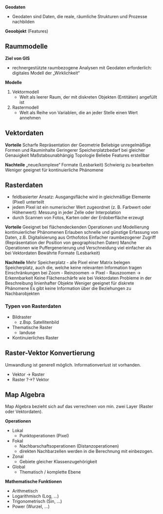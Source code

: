 **Geodaten**
- Geodaten sind Daten, die reale, räumliche Strukturen und Prozesse nachbilden

**Geoobjekt** (Features)

## Raummodelle 

**Ziel von GIS**
- rechnergestützte raumbezogene Analysen mit Geodaten erforderlich: digitales Modell der „Wirklichkeit“

**Modelle**
1. Vektormodell
    - Welt als leerer Raum, der mit diskreten Objekten (Entitäten) angefüllt ist
2. Rastermodell
    - Welt als Reihe von Variablen, die an jeder Stelle einen Wert annehmen


## Vektordaten

**Vorteile**
Scharfe Repräsentation der Geometrie
Beliebige unregelmäßige Formen und Rauminhalte
Geringerer Speicherplatzbedarf bei gleicher Genauigkeit
Maßstabsunabhängig
Topologie
Beliebe Features erstellbar

**Nachteile**
„neue/komplexe“ Formate (Lesbarkeit)
Schwierig zu bearbeiten
Weniger geeignet für kontinuierliche Phänomene

## Rasterdaten

- feldbasierter Ansatz: Ausgangsfläche wird in gleichmäßige Elemente (Pixel) unterteilt
- jedem Pixel ist ein numerischer Wert zugeordnet (z. B. Farbwert oder Höhenwert): Messung in jeder Zelle oder Interpolation
- durch Scannen von Fotos, Karten oder der Erdoberfläche erzeugt

**Vorteile**
Geeignet bei flächendeckenden Operationen und Modellierung
kontinuierlicher Phänomenen
Erlauben schnelle und günstige Erfassung von Daten, z.B. Digitalisierung
aus Orthofotos
Einfacher raumbezogener Zugriff (Repräsentation der Position von
geographischen Daten)
Manche Operationen wie Puffergenerierung und Verschneidung viel
einfacher als bei Vektordaten
Bewährte Formate (Lesbarkeit)

**Nachteile**
Mehr Speicherplatz
	- alle Pixel einer Matrix belegen Speicherplatz, auch die, welche keine relevanten Information tragen
Einschränkungen bei Zoom
	- Reinzoomen -> Pixel
	- Rauszoomen -> Erkennbarkeit
Keine Flächenschärfe wie bei Vektordaten
Probleme in der Beschreibung linienhafter Objekte
Weniger geeignet für diskrete Phänomene
Es gibt keine Information über die Beziehungen zu Nachbarobjekten

### Typen von Rasterdaten

- Bildraster
	- z.Bsp. Satellitenbild
- Thematische Raster
	- landuse
- Kontinuierliches Raster


## Raster-Vektor Konvertierung

Umwandlung ist generell möglich. Informationverlust ist vorhanden.
- Vektor -> Raster 
- Raster ?->? Vektor


## Map Algebra

Map Algebra bezieht sich auf das verrechnen von min. zwei Layer (Raster oder Vektordaten).

**Operationen**
- Lokal
	- Punktoperationen (Pixel)
- Fokal
	- Nachbarschaftsoperationen (Distanzoperationen)
	- direkten Nachbarzellen werden in die Berechnung mit einbezogen.
- Zonal
	- Gebiete gleicher Klassenzugehörigkeit
- Global
	- Thematisch / komplette Ebene

**Mathematische Funktionen**
- Arithmetisch
- Logarithmisch (Log, ...)
- Trigonometrisch (Sin, ...)
- Power (Wurzel, ...)
